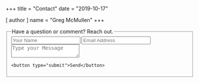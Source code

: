 +++
title = "Contact"
date = "2019-10-17"

[ author ]
  name = "Greg McMullen"
+++


<form name="contact" method="POST" data-netlify="true">
  <fieldset>
    <legend>Have a question or comment? Reach out.</legend>
    <input type="text" name="name" placeholder="Your Name" />
    <input type="email" name="email" placeholder="Email Address" />
    <textarea name="message" placeholder="Type your Message"></textarea>

    <button type="submit">Send</button>
  </fieldset>
</form>